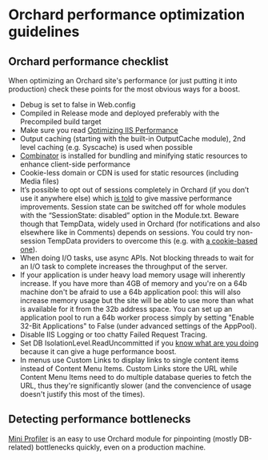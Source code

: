 # Orchard performance optimization guidelines



## Orchard performance checklist

When optimizing an Orchard site's performance (or just putting it into production) check these points for the most obvious ways for a boost.

- Debug is set to false in Web.config
- Compiled in Release mode and deployed preferably with the Precompiled build target
- Make sure you read [Optimizing IIS Performance](https://msdn.microsoft.com/en-us/library/ee377050(v=bts.10).aspx)
- Output caching (starting with the built-in OutputCache module), 2nd level caching (e.g. Syscache) is used when possible
- [Combinator](https://orchard.codeplex.com/workitem/18793) is installed for bundling and minifying static resources to enhance client-side performance
- Cookie-less domain or CDN is used for static resources (including Media files)
- It’s possible to opt out of sessions completely in Orchard (if you don’t use it anywhere else) which [is told](https://orchard.codeplex.com/workitem/18793) to give massive performance improvements. Session state can be switched off for whole modules with the “SessionState: disabled” option in the Module.txt. Beware though that TempData, widely used in Orchard (for notifications and also elsewhere like in Comments) depends on sessions. You could try non-session TempData providers to overcome this (e.g. with [a cookie-based one](https://github.com/NuGet/NuGetGallery/blob/master/src/NuGetGallery/Infrastructure/CookieTempDataProvider.cs)).
- When doing I/O tasks, use async APIs. Not blocking threads to wait for an I/O task to complete increases the throughput of the server.
- If your application is under heavy load memory usage will inherently increase. If you have more than 4GB of memory and you're on a 64b machine don't be afraid to use a 64b application pool: this will also increase memory usage but the site will be able to use more than what is available for it from the 32b address space. You can set up an application pool to run a 64b worker process simply by setting "Enable 32-Bit Applications" to False (under advanced settings of the AppPool).
- Disable IIS Logging or too chatty Failed Request Tracing.
- Set DB IsolationLevel.ReadUncommitted if you [know what are you doing](http://stackoverflow.com/questions/2471055/why-use-a-read-uncommitted-isolation-level) because it can give a huge performance boost.
- In menus use Custom Links to display links to single content items instead of Content Menu Items. Custom Links store the URL while Content Menu Items need to do multiple database queries to fetch the URL, thus they're significantly slower (and the convencience of usage doesn't justify this most of the times).


## Detecting performance bottlenecks

[Mini Profiler](https://orchardprofiler.codeplex.com/) is an easy to use Orchard module for pinpointing (mostly DB-related) bottlenecks quickly, even on a production machine.